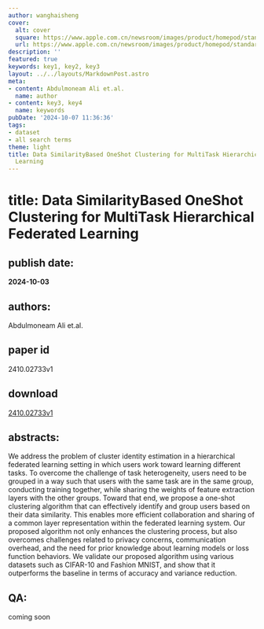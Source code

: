 ```yaml
---
author: wanghaisheng
cover:
  alt: cover
  square: https://www.apple.com.cn/newsroom/images/product/homepod/standard/Apple-HomePod-hero-230118_big.jpg.large_2x.jpg
  url: https://www.apple.com.cn/newsroom/images/product/homepod/standard/Apple-HomePod-hero-230118_big.jpg.large_2x.jpg
description: ''
featured: true
keywords: key1, key2, key3
layout: ../../layouts/MarkdownPost.astro
meta:
- content: Abdulmoneam Ali et.al.
  name: author
- content: key3, key4
  name: keywords
pubDate: '2024-10-07 11:36:36'
tags:
- dataset
- all search terms
theme: light
title: Data SimilarityBased OneShot Clustering for MultiTask Hierarchical Federated
  Learning
---
```


# title: Data SimilarityBased OneShot Clustering for MultiTask Hierarchical Federated Learning 
## publish date: 
**2024-10-03** 
## authors: 
  Abdulmoneam Ali et.al. 
## paper id
2410.02733v1
## download
[2410.02733v1](http://arxiv.org/abs/2410.02733v1)
## abstracts:
We address the problem of cluster identity estimation in a hierarchical federated learning setting in which users work toward learning different tasks. To overcome the challenge of task heterogeneity, users need to be grouped in a way such that users with the same task are in the same group, conducting training together, while sharing the weights of feature extraction layers with the other groups. Toward that end, we propose a one-shot clustering algorithm that can effectively identify and group users based on their data similarity. This enables more efficient collaboration and sharing of a common layer representation within the federated learning system. Our proposed algorithm not only enhances the clustering process, but also overcomes challenges related to privacy concerns, communication overhead, and the need for prior knowledge about learning models or loss function behaviors. We validate our proposed algorithm using various datasets such as CIFAR-10 and Fashion MNIST, and show that it outperforms the baseline in terms of accuracy and variance reduction.
## QA:
coming soon
